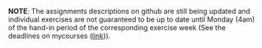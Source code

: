 **NOTE**: The assignments descriptions on github are still being updated and individual exercises are not guaranteed to be up to date until Monday (4am) of the hand-in period of the corresponding exercise week (See the deadlines on mycourses ([link](https://mycourses.aalto.fi/course/view.php?id=20640&section=2))).
